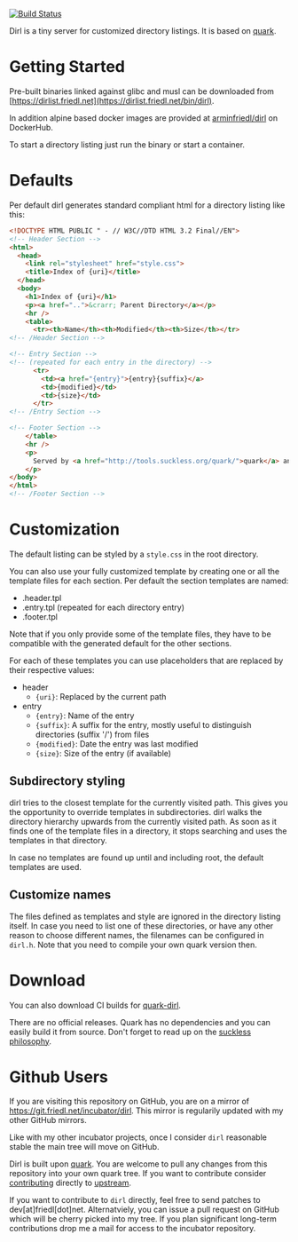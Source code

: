 [![Build Status](https://drone.friedl.net/api/badges/incubator/dirl/status.svg)](https://drone.friedl.net/incubator/dirl)

Dirl is a tiny server for customized directory listings. It is based on
[quark](tools.suckless.org/quark/).

# Getting Started
Pre-built binaries linked against glibc and musl can be downloaded from
[https://dirlist.friedl.net](https://dirlist.friedl.net/bin/dirl).

In addition alpine based docker images are provided at
[arminfriedl/dirl](https://hub.docker.com/r/arminfriedl/dirl) on DockerHub.

To start a directory listing just run the binary or start a container.

# Defaults
Per default dirl generates standard compliant html for a directory listing like
this:

```html
<!DOCTYPE HTML PUBLIC " - // W3C//DTD HTML 3.2 Final//EN">
<!-- Header Section -->
<html>
  <head>
    <link rel="stylesheet" href="style.css">
    <title>Index of {uri}</title>
  </head>
  <body>
    <h1>Index of {uri}</h1>
    <p><a href="..">&crarr; Parent Directory</a></p>
    <hr />
    <table>
      <tr><th>Name</th><th>Modified</th><th>Size</th></tr>
<!-- /Header Section -->

<!-- Entry Section -->
<!-- (repeated for each entry in the directory) -->
      <tr>
        <td><a href="{entry}">{entry}{suffix}</a>
        <td>{modified}</td>
        <td>{size}</td>
      </tr>
<!-- /Entry Section -->

<!-- Footer Section -->
    </table>
    <hr />
    <p>
      Served by <a href="http://tools.suckless.org/quark/">quark</a> and <a href="https://git.friedl.net/playground/suckless-quark/src/branch/dirlist">dirl</a>
    </p>
</body>
</html>
<!-- /Footer Section -->
```

# Customization

The default listing can be styled by a `style.css` in the root directory.

You can also use your fully customized template by creating one or all the
template files for each section. Per default the section templates are named:
- .header.tpl
- .entry.tpl (repeated for each directory entry)
- .footer.tpl

Note that if you only provide some of the template files, they have to be
compatible with the generated default for the other sections.

For each of these templates you can use placeholders that are replaced by their respective values:
- header
    * `{uri}`: Replaced by the current path
- entry
    * `{entry}`: Name of the entry
    * `{suffix}`: A suffix for the entry, mostly useful to distinguish directories (suffix '/') from files
    * `{modified}`: Date the entry was last modified
    * `{size}`: Size of the entry (if available)
    
## Subdirectory styling

dirl tries to the closest template for the currently visited path. This gives
you the opportunity to override templates in subdirectories. dirl walks the
directory hierarchy upwards from the currently visited path. As soon as it finds
one of the template files in a directory, it stops searching and uses the
templates in that directory.

In case no templates are found up until and including root, the default
templates are used.

## Customize names

The files defined as templates and style are ignored in the directory listing
itself. In case you need to list one of these directories, or have any other
reason to choose different names, the filenames can be configured in `dirl.h`.
Note that you need to compile your own quark version then.

# Download
You can also download CI builds for [quark-dirl](https://dirlist.friedl.net/bin/suckless/quark/). 

There are no official releases. Quark has no dependencies and you can easily
build it from source. Don't forget to read up on the [suckless
philosophy](http://suckless.org/philosophy/).

# Github Users
If you are visiting this repository on GitHub, you are on a mirror of
https://git.friedl.net/incubator/dirl. This mirror is regularily updated with my
other GitHub mirrors. 

Like with my other incubator projects, once I consider `dirl` reasonable stable
the main tree will move on GitHub.

Dirl is built upon [quark](https://tools.suckless.org/quark/). You are welcome to pull
any changes from this repository into your own quark tree. If you want to
contribute consider [contributing](http://suckless.org/hacking/) directly to
[upstream](http://suckless.org/community/).

If you want to contribute to `dirl` directly, feel free to send patches to
dev[at]friedl[dot]net. Alternatviely, you can issue a pull request on GitHub
which will be cherry picked into my tree. If you plan significant long-term
contributions drop me a mail for access to the incubator repository.
